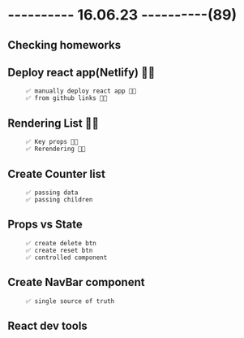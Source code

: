 # ---------- 16.06.23 ----------(89)

## Checking homeworks

## Deploy react app(Netlify) 👍🏻

         ✅ manually deploy react app 👍🏻
         ✅ from github links 👍🏻

## Rendering List 👍🏻

         ✅ Key props 👍🏻
         ✅ Rerendering 👍🏻

## Create Counter list

         ✅ passing data
         ✅ passing children

## Props vs State

         ✅ create delete btn
         ✅ create reset btn
         ✅ controlled component

## Create NavBar component

         ✅ single source of truth

## React dev tools
